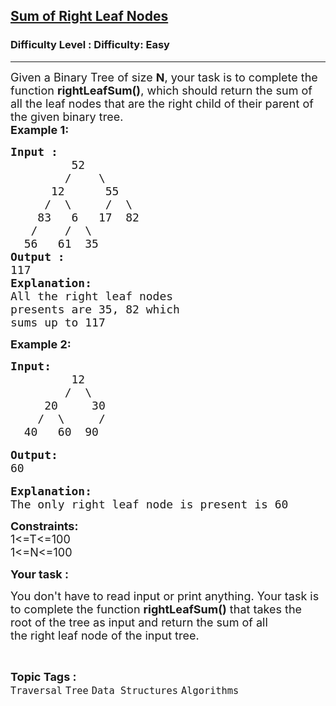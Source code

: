 <h2><a href="https://www.geeksforgeeks.org/problems/sum-of-right-leaf-nodes/1">Sum of Right Leaf Nodes</a></h2><h3>Difficulty Level : Difficulty: Easy</h3><hr><div class="problems_problem_content__Xm_eO"><p><span style="font-size:18px">Given a Binary Tree of size&nbsp;<strong>N</strong>, your task is to complete the function <strong>rightLeafSum()</strong>, which should return the sum of all the&nbsp;leaf nodes that are the right child of their parent&nbsp;of the given binary tree.<br>
<strong>Example 1:</strong></span></p>

<pre><span style="font-size:18px"><strong>Input :</strong>
         52
        /    \
      12      55
     /  \     /  \
    83   6   17  82
   /    /  \   
  56   61  35
<strong>Output :
</strong>117
<strong>Explanation:</strong>
All the right leaf nodes
presents are 35, 82 which
sums up to 117</span>
</pre>

<p><span style="font-size:18px"><strong>Example 2:</strong></span></p>

<pre><strong><span style="font-size:18px">Input:</span></strong>
<span style="font-size:18px">         12
        /  \    
     20     30
    /  \     /
  40   60  90</span>

<span style="font-size:18px"><strong>Output:</strong>
60</span>

<span style="font-size:18px"><strong>Explanation:</strong>
The only right leaf node is present is 60</span></pre>

<p><span style="font-size:18px"><strong>Constraints:</strong><br>
1&lt;=T&lt;=100<br>
1&lt;=N&lt;=100</span></p>

<p><span style="font-size:18px"><strong>Your task :</strong></span></p>

<p><span style="font-size:18px">You don't have to read input or print anything. Your task is to complete the function&nbsp;<strong>rightLeafSum()</strong>&nbsp;that takes the root of the tree&nbsp;as input and return the sum of all&nbsp;<br>
the right leaf node of the input tree.</span></p>
</div><br><p><span style=font-size:18px><strong>Topic Tags : </strong><br><code>Traversal</code>&nbsp;<code>Tree</code>&nbsp;<code>Data Structures</code>&nbsp;<code>Algorithms</code>&nbsp;